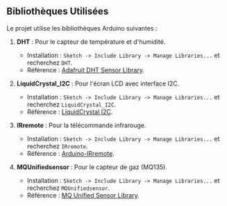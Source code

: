 ## Bibliothèques Utilisées

Le projet utilise les bibliothèques Arduino suivantes :

1. **DHT** : Pour le capteur de température et d'humidité.
   - Installation : `Sketch -> Include Library -> Manage Libraries...` et recherchez `DHT`.
   - Référence : [Adafruit DHT Sensor Library](https://github.com/adafruit/DHT-sensor-library).

2. **LiquidCrystal_I2C** : Pour l'écran LCD avec interface I2C.
   - Installation : `Sketch -> Include Library -> Manage Libraries...` et recherchez `LiquidCrystal_I2C`.
   - Référence : [LiquidCrystal I2C](https://github.com/johnrickman/LiquidCrystal_I2C).

3. **IRremote** : Pour la télécommande infrarouge.
   - Installation : `Sketch -> Include Library -> Manage Libraries...` et recherchez `IRremote`.
   - Référence : [Arduino-IRremote](https://github.com/Arduino-IRremote/Arduino-IRremote).

4. **MQUnifiedsensor** : Pour le capteur de gaz (MQ135).
   - Installation : `Sketch -> Include Library -> Manage Libraries...` et recherchez `MQUnifiedsensor`.
   - Référence : [MQ Unified Sensor Library](https://github.com/miguel5612/MQSensorsLib).
